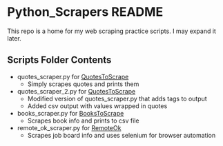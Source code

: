 # Python_Scrapers README
This repo is a home for my web scraping practice scripts. I may expand it later.
## Scripts Folder Contents
- quotes_scraper.py for [QuotesToScrape](https://quotes.toscrape.com)
  - Simply scrapes quotes and prints them
- quotes_scraper_2.py for [QuotesToScrape](https://quotes.toscrape.com)
  - Modified version of quotes_scraper.py that adds tags to output
  - Added csv output with values wrapped in quotes
- books_scraper.py for [BooksToScrape](https://books.toscrape.com)
  - Scrapes book info and prints to csv file
- remote_ok_scraper.py for [RemoteOk](https://remoteok.com)
  - Scrapes job board info and uses selenium for browser automation
